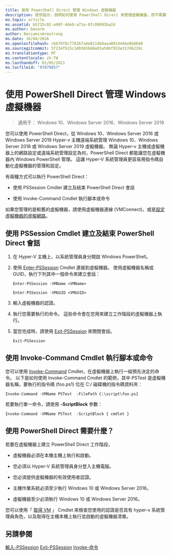 ```yaml
---
title: 使用 PowerShell Direct 管理 Windows 虛擬機器
description: 提供指示，說明如何使用 PowerShell Direct 來管理虛擬機器，而不需要依賴網路或遠端連線。
ms.topic: article
ms.assetid: b5715c02-a90f-4de9-a71e-0fc09093ba2d
ms.author: benarm
author: BenjaminArmstrong
ms.date: 10/04/2016
ms.openlocfilehash: c6879f6c7762b7a4e811db8aaa001444be0b6688
ms.sourcegitcommit: 5f234fb15c1d0365b60e83a50bf953e317d6239c
ms.translationtype: MT
ms.contentlocale: zh-TW
ms.lasthandoff: 01/05/2021
ms.locfileid: "97879857"
---
```

# <a name="manage-windows-virtual-machines-with-powershell-direct"></a>使用 PowerShell Direct 管理 Windows 虛擬機器

>適用于： Windows 10、Windows Server 2016、Windows Server 2019

您可以使用 PowerShell Direct，從 Windows 10、Windows Server 2016 或 Windows Server 2019 Hyper-v 主機遠端系統管理 Windows 10、Windows Server 2016 或 Windows Server 2019 虛擬機器。 無論 Hyper-v 主機或虛擬機器上的網路設定或遠端系統管理設定為何，PowerShell Direct 都能讓您在虛擬機器內 Windows PowerShell 管理。 這讓 Hyper-V 系統管理員更容易用指令碼自動化虛擬機器的管理和設定。

有兩種方式可以執行 PowerShell Direct：

- 使用 PSSession Cmdlet 建立及結束 PowerShell Direct 會話

- 使用 Invoke-Command Cmdlet 執行腳本或命令

如果您管理的是較舊的虛擬機器，請使用虛擬機器連線 (VMConnect)，或是[設定虛擬機器的虛擬網路](/previous-versions/windows/it-pro/windows-server-2008-R2-and-2008/cc816585(v=ws.10))。

## <a name="create-and-exit-a-powershell-direct-session-using-pssession-cmdlets"></a>使用 PSSession Cmdlet 建立及結束 PowerShell Direct 會話

1. 在 Hyper-V 主機上，以系統管理員身分開啟 Windows PowerShell。

2. 使用 [Enter-PSSession](/powershell/module/microsoft.powershell.core/enter-pssession?view=powershell-7&preserve-view=true) Cmdlet 連接到虛擬機器。 使用虛擬機器名稱或 GUID，執行下列其中一個命令來建立會話：

    ```
    Enter-PSSession -VMName <VMName>
    ```

    ```
    Enter-PSSession -VMGUID <VMGUID>
    ```

3. 輸入虛擬機器的認證。
4. 執行您需要執行的命令。 這些命令會在您用來建立工作階段的虛擬機器上執行。

5.  當您完成時，請使用 [Exit-PSSession](/powershell/module/microsoft.powershell.core/exit-pssession?view=powershell-7&preserve-view=true) 來關閉會話。

    ```
    Exit-PSSession
    ```

## <a name="run-script-or-command-with-invoke-command-cmdlet"></a>使用 Invoke-Command Cmdlet 執行腳本或命令
您可以使用 [Invoke-Command](/powershell/module/Microsoft.PowerShell.Core/Invoke-Command) Cmdlet，在虛擬機器上執行一組預先決定的命令。 以下是如何使用 Invoke-Command Cmdlet 的範例，其中 PSTest 是虛擬機器名稱，要執行的指令碼 (foo.ps1) 位在 C:/ 磁碟機的指令碼資料夾：

```
Invoke-Command -VMName PSTest  -FilePath C:\script\foo.ps1
```

若要執行單一命令，請使用 **-ScriptBlock** 參數：

```
Invoke-Command -VMName PSTest  -ScriptBlock { cmdlet }
```

## <a name="whats-required-to-use-powershell-direct"></a>使用 PowerShell Direct 需要什麼？
若要在虛擬機器上建立 PowerShell Direct 工作階段，

-   虛擬機器必須在本機主機上執行和啟動。

-   您必須以 Hyper-V 系統管理員身分登入主機電腦。

-   您必須提供虛擬機器的有效使用者認證。

-   主機作業系統必須至少執行 Windows 10 或 Windows Server 2016。

-   虛擬機器至少必須執行 Windows 10 或 Windows Server 2016。

您可以使用「 [取得 VM](/powershell/module/hyper-v/get-vm) 」 Cmdlet 來檢查您使用的認證是否具有 hyper-v 系統管理員角色，以及取得在主機本機上執行並啟動的虛擬機器清單。

## <a name="see-also"></a>另請參閱
[輸入-PSSession](/powershell/module/Microsoft.PowerShell.Core/Enter-PSSession) 
[Exit-PSSession](/powershell/module/Microsoft.PowerShell.Core/Exit-PSSession) 
[Invoke-命令](/powershell/module/Microsoft.PowerShell.Core/Invoke-Command)
